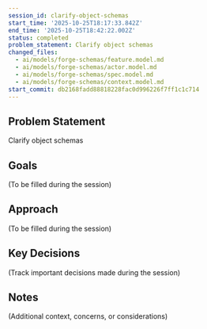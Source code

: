 ```yaml
---
session_id: clarify-object-schemas
start_time: '2025-10-25T18:17:33.842Z'
end_time: '2025-10-25T18:42:22.002Z'
status: completed
problem_statement: Clarify object schemas
changed_files:
  - ai/models/forge-schemas/feature.model.md
  - ai/models/forge-schemas/actor.model.md
  - ai/models/forge-schemas/spec.model.md
  - ai/models/forge-schemas/context.model.md
start_commit: db2168fadd88818228fac0d996226f7ff1c1c714
---
```

## Problem Statement

Clarify object schemas

## Goals

(To be filled during the session)

## Approach

(To be filled during the session)

## Key Decisions

(Track important decisions made during the session)

## Notes

(Additional context, concerns, or considerations)
